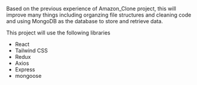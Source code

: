 Based on the previous experience of Amazon_Clone project, this will improve many things 
including organzing file structures and cleaning code and using MongoDB as the database to store and retrieve data.

This project will use the following libraries
* React
* Tailwind CSS
* Redux
* Axios
* Express
* mongoose
